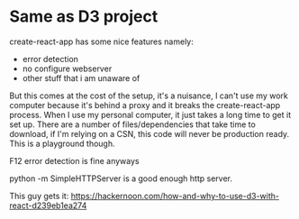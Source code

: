 # Same as D3 project

create-react-app has some nice features namely:
 * error detection
 * no configure webserver
 * other stuff that i am unaware of

But this comes at the cost of the setup, it's a nuisance, I can't use my work computer because it's behind a proxy and it breaks the create-react-app process. When I use my personal computer, it just takes a long time to get it set up. There are a number of files/dependencies that take time to download, if I'm relying on a CSN, this code will never be production ready. This is a playground though.

F12 error detection is fine anyways

python -m SimpleHTTPServer is a good enough http server.

This guy gets it:
https://hackernoon.com/how-and-why-to-use-d3-with-react-d239eb1ea274
